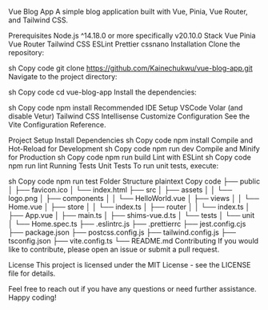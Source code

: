Vue Blog App
A simple blog application built with Vue, Pinia, Vue Router, and Tailwind CSS.

Prerequisites
Node.js ^14.18.0 or more specifically v20.10.0
Stack
Vue
Pinia
Vue Router
Tailwind CSS
ESLint
Prettier
cssnano
Installation
Clone the repository:

sh
Copy code
git clone https://github.com/Kainechukwu/vue-blog-app.git
Navigate to the project directory:

sh
Copy code
cd vue-blog-app
Install the dependencies:

sh
Copy code
npm install
Recommended IDE Setup
VSCode
Volar (and disable Vetur)
Tailwind CSS Intellisense
Customize Configuration
See the Vite Configuration Reference.

Project Setup
Install Dependencies
sh
Copy code
npm install
Compile and Hot-Reload for Development
sh
Copy code
npm run dev
Compile and Minify for Production
sh
Copy code
npm run build
Lint with ESLint
sh
Copy code
npm run lint
Running Tests
Unit Tests
To run unit tests, execute:

sh
Copy code
npm run test
Folder Structure
plaintext
Copy code
├── public
│   ├── favicon.ico
│   └── index.html
├── src
│   ├── assets
│   │   └── logo.png
│   ├── components
│   │   └── HelloWorld.vue
│   ├── views
│   │   └── Home.vue
│   ├── store
│   │   └── index.ts
│   ├── router
│   │   └── index.ts
│   ├── App.vue
│   ├── main.ts
│   ├── shims-vue.d.ts
│   └── tests
│       └── unit
│           └── Home.spec.ts
├── .eslintrc.js
├── .prettierrc
├── jest.config.cjs
├── package.json
├── postcss.config.js
├── tailwind.config.js
├── tsconfig.json
├── vite.config.ts
└── README.md
Contributing
If you would like to contribute, please open an issue or submit a pull request.

License
This project is licensed under the MIT License - see the LICENSE file for details.

Feel free to reach out if you have any questions or need further assistance. Happy coding!